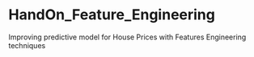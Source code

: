 # HandOn_Feature_Engineering
Improving predictive model for House Prices with Features Engineering techniques
